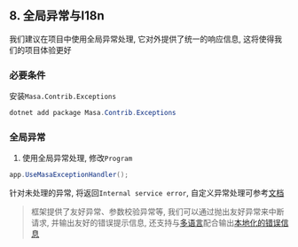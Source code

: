 ## 8. 全局异常与I18n

我们建议在项目中使用全局异常处理, 它对外提供了统一的响应信息, 这将使得我们的项目体验更好

### 必要条件

安装`Masa.Contrib.Exceptions`

```powershell
dotnet add package Masa.Contrib.Exceptions
```

### 全局异常

1. 使用全局异常处理, 修改`Program`

```csharp
app.UseMasaExceptionHandler();
```

针对未处理的异常, 将返回`Internal service error`, 自定义异常处理可参考[文档](/framework/building-blocks/exception#section-4e2d95f44ef6)

> 框架提供了友好异常、参数校验异常等, 我们可以通过抛出友好异常来中断请求, 并输出友好的错误提示信息, 还支持与[多语言](/framework/building-blocks/globalization/overview)配合输出[本地化的错误信息](/framework/building-blocks/exception#section-591a8bed8a00)
